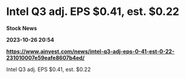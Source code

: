 # Intel Q3 adj. EPS $0.41, est. $0.22
**Stock News**

**2023-10-26 20:54**

**https://www.ainvest.com/news/intel-q3-adj-eps-0-41-est-0-22-231010007e59eafe8607b4ed/**

Intel Q3 adj. EPS $0.41, est. $0.22